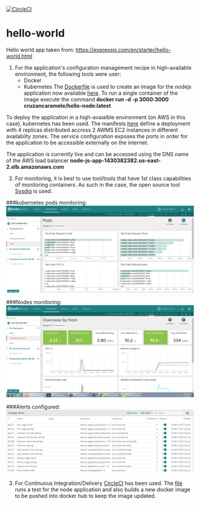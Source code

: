 [![CircleCI](https://circleci.com/gh/CruzanCaramele/hello-world.svg?style=svg)](https://circleci.com/gh/CruzanCaramele/hello-world)

# hello-world
Hello world app taken from: https://expressjs.com/en/starter/hello-world.html

1. For the application's configuration management recipe in high-available environment, the following tools were user:
    - Docker
    - Kubernetes
The [Dockerfile](https://github.com/CruzanCaramele/hello-world/blob/master/Dockerfile) is used to create an image for the nodejs application now available [here](https://hub.docker.com/r/cruzancaramele/hello-node/).
To run a single container of the image execute the command **docker run -d -p 3000:3000 cruzancaramele/hello-node:latest**

To deploy the application in a high-avaialble environment (on AWS in this case), kubernetes has been used. The manifests [here](https://github.com/CruzanCaramele/hello-world/tree/master/kubernetes) define a deployment with 4 replicas distributed accross 2 AWMS EC2 instances in different availabilty zones. The service configuration exposes the ports in order for the application to be accessible externally on the internet.

The application is currently live and can be accessed using the DNS name of the AWS load balancer **node-js-app-1430382382.us-east-2.elb.amazonaws.com**


2. For monitoring, it is best to use tool/tools that have 1st class capabilities of monitoring containers. As such in the case, the open source tool [Sysdig](https://www.sysdig.org/) is used.

###kubernetes pods monitoring:
![kubernetes pods](/img/pods.png)


###Nodes monitoring:
![nodes](/img/nodes.png)


###Alerts configured:
![alerts](/img/alerts.png)


3. For Continuous Integration/Delivery [CircleCI](https://circleci.com/) has been used. The [file](https://github.com/CruzanCaramele/hello-world/blob/master/circleci.yml) runs a test for the node application and also builds a new docker image to be pushed into docker hub to keep the image updated.

